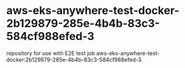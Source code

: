 # aws-eks-anywhere-test-docker-2b129879-285e-4b4b-83c3-584cf988efed-3
repository for use with E2E test job aws-eks-anywhere-test-docker:2b129879-285e-4b4b-83c3-584cf988efed-3
